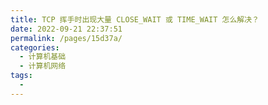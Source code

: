 ```yaml
---
title: TCP 挥手时出现大量 CLOSE_WAIT 或 TIME_WAIT 怎么解决？
date: 2022-09-21 22:37:51
permalink: /pages/15d37a/
categories:
  - 计算机基础
  - 计算机网络
tags:
  - 
---
```



